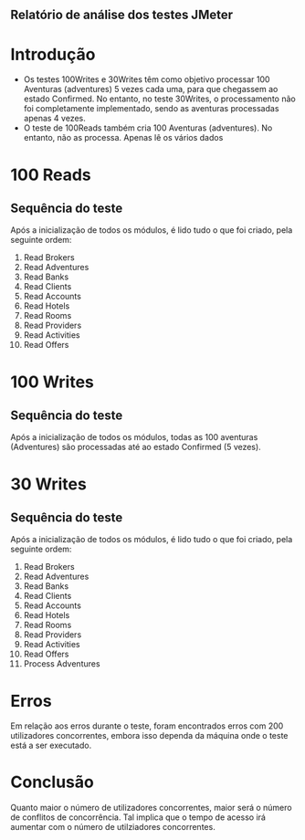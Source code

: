 ## Relatório de análise dos testes JMeter ##

# Introdução #
- Os testes 100Writes e 30Writes têm como objetivo processar 100 Aventuras (adventures) 5 vezes cada uma, para que chegassem ao estado Confirmed. No entanto, no teste 30Writes, o processamento não foi completamente implementado, sendo as aventuras processadas apenas 4 vezes.
- O teste de 100Reads também cria 100 Aventuras (adventures). No entanto, não as processa. Apenas lê os vários dados

# 100 Reads #
## Sequência do teste ##
Após a inicialização de todos os módulos, é lido tudo o que foi criado, pela seguinte ordem:
1. Read Brokers
2. Read Adventures
3. Read Banks
4. Read Clients
5. Read Accounts
6. Read Hotels
7. Read Rooms
8. Read Providers
9. Read Activities
10. Read Offers

# 100 Writes #
## Sequência do teste ##
Após a inicialização de todos os módulos, todas as 100 aventuras (Adventures) são processadas até ao estado Confirmed (5 vezes).

# 30 Writes #
## Sequência do teste ##
Após a inicialização de todos os módulos, é lido tudo o que foi criado, pela seguinte ordem:
1. Read Brokers
2. Read Adventures
3. Read Banks
4. Read Clients
5. Read Accounts
6. Read Hotels
7. Read Rooms
8. Read Providers
9. Read Activities
10. Read Offers
11. Process Adventures

# Erros #
Em relação aos erros durante o teste, foram encontrados erros com 200 utilizadores concorrentes, embora isso dependa da máquina onde o teste está a ser executado.

# Conclusão #
Quanto maior o número de utilizadores concorrentes, maior será o número de conflitos de concorrência. Tal implica que o tempo de acesso irá aumentar com o número de utilziadores concorrentes.


